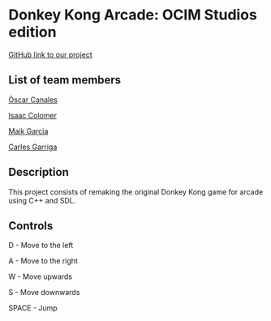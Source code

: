 # Donkey Kong Arcade: OCIM Studios edition

[GitHub link to our project](https://github.com/FireAlfa/OCIM-Studios)

## List of team members
[Òscar Canales](https://github.com/Osvak)

[Isaac Colomer](https://github.com/IsaaColomer)

[Maik Garcia](https://github.com/maikgarcia)

[Carles Garriga](https://github.com/FireAlfa)


## Description
This project consists of remaking the original Donkey Kong game for arcade using C++ and SDL.

## Controls
D - Move to the left

A - Move to the right

W - Move upwards

S - Move downwards

SPACE - Jump
